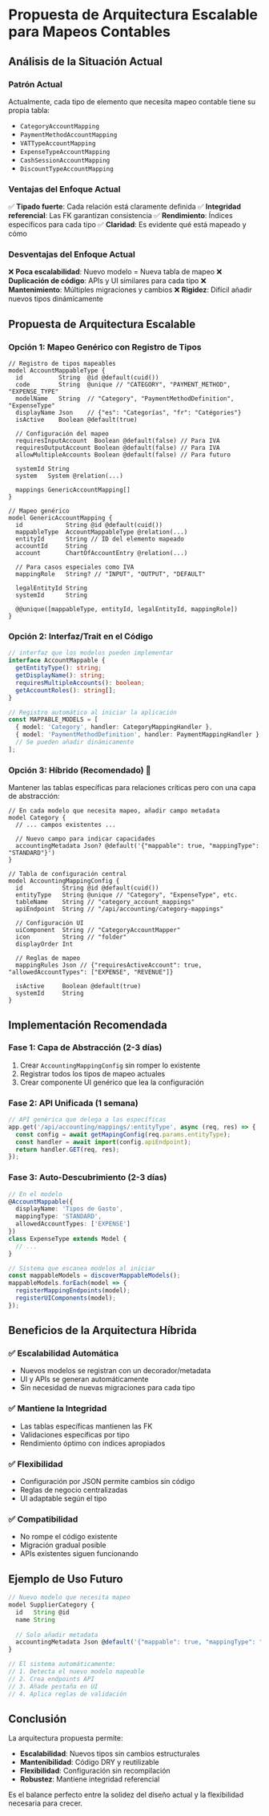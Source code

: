 # Propuesta de Arquitectura Escalable para Mapeos Contables

## Análisis de la Situación Actual

### Patrón Actual
Actualmente, cada tipo de elemento que necesita mapeo contable tiene su propia tabla:
- `CategoryAccountMapping`
- `PaymentMethodAccountMapping`
- `VATTypeAccountMapping`
- `ExpenseTypeAccountMapping`
- `CashSessionAccountMapping`
- `DiscountTypeAccountMapping`

### Ventajas del Enfoque Actual
✅ **Tipado fuerte**: Cada relación está claramente definida
✅ **Integridad referencial**: Las FK garantizan consistencia
✅ **Rendimiento**: Índices específicos para cada tipo
✅ **Claridad**: Es evidente qué está mapeado y cómo

### Desventajas del Enfoque Actual
❌ **Poca escalabilidad**: Nuevo modelo = Nueva tabla de mapeo
❌ **Duplicación de código**: APIs y UI similares para cada tipo
❌ **Mantenimiento**: Múltiples migraciones y cambios
❌ **Rigidez**: Difícil añadir nuevos tipos dinámicamente

## Propuesta de Arquitectura Escalable

### Opción 1: Mapeo Genérico con Registro de Tipos

```prisma
// Registro de tipos mapeables
model AccountMappableType {
  id          String  @id @default(cuid())
  code        String  @unique // "CATEGORY", "PAYMENT_METHOD", "EXPENSE_TYPE"
  modelName   String  // "Category", "PaymentMethodDefinition", "ExpenseType"
  displayName Json    // {"es": "Categorías", "fr": "Catégories"}
  isActive    Boolean @default(true)
  
  // Configuración del mapeo
  requiresInputAccount  Boolean @default(false) // Para IVA
  requiresOutputAccount Boolean @default(false) // Para IVA
  allowMultipleAccounts Boolean @default(false) // Para futuro
  
  systemId String
  system   System @relation(...)
  
  mappings GenericAccountMapping[]
}

// Mapeo genérico
model GenericAccountMapping {
  id            String @id @default(cuid())
  mappableType  AccountMappableType @relation(...)
  entityId      String // ID del elemento mapeado
  accountId     String
  account       ChartOfAccountEntry @relation(...)
  
  // Para casos especiales como IVA
  mappingRole   String? // "INPUT", "OUTPUT", "DEFAULT"
  
  legalEntityId String
  systemId      String
  
  @@unique([mappableType, entityId, legalEntityId, mappingRole])
}
```

### Opción 2: Interfaz/Trait en el Código

```typescript
// interfaz que los modelos pueden implementar
interface AccountMappable {
  getEntityType(): string;
  getDisplayName(): string;
  requiresMultipleAccounts(): boolean;
  getAccountRoles(): string[];
}

// Registro automático al iniciar la aplicación
const MAPPABLE_MODELS = [
  { model: 'Category', handler: CategoryMappingHandler },
  { model: 'PaymentMethodDefinition', handler: PaymentMappingHandler },
  // Se pueden añadir dinámicamente
];
```

### Opción 3: Híbrido (Recomendado) 🌟

Mantener las tablas específicas para relaciones críticas pero con una capa de abstracción:

```prisma
// En cada modelo que necesita mapeo, añadir campo metadata
model Category {
  // ... campos existentes ...
  
  // Nuevo campo para indicar capacidades
  accountingMetadata Json? @default('{"mappable": true, "mappingType": "STANDARD"}')
}

// Tabla de configuración central
model AccountingMappingConfig {
  id           String @id @default(cuid())
  entityType   String @unique // "Category", "ExpenseType", etc.
  tableName    String // "category_account_mappings"
  apiEndpoint  String // "/api/accounting/category-mappings"
  
  // Configuración UI
  uiComponent  String // "CategoryAccountMapper"
  icon         String // "folder"
  displayOrder Int
  
  // Reglas de mapeo
  mappingRules Json // {"requiresActiveAccount": true, "allowedAccountTypes": ["EXPENSE", "REVENUE"]}
  
  isActive     Boolean @default(true)
  systemId     String
}
```

## Implementación Recomendada

### Fase 1: Capa de Abstracción (2-3 días)
1. Crear `AccountingMappingConfig` sin romper lo existente
2. Registrar todos los tipos de mapeo actuales
3. Crear componente UI genérico que lea la configuración

### Fase 2: API Unificada (1 semana)
```typescript
// API genérica que delega a las específicas
app.get('/api/accounting/mappings/:entityType', async (req, res) => {
  const config = await getMapingConfig(req.params.entityType);
  const handler = await import(config.apiEndpoint);
  return handler.GET(req, res);
});
```

### Fase 3: Auto-Descubrimiento (2-3 días)
```typescript
// En el modelo
@AccountMappable({
  displayName: 'Tipos de Gasto',
  mappingType: 'STANDARD',
  allowedAccountTypes: ['EXPENSE']
})
class ExpenseType extends Model {
  // ...
}

// Sistema que escanea modelos al iniciar
const mappableModels = discoverMappableModels();
mappableModels.forEach(model => {
  registerMappingEndpoints(model);
  registerUIComponents(model);
});
```

## Beneficios de la Arquitectura Híbrida

### ✅ Escalabilidad Automática
- Nuevos modelos se registran con un decorador/metadata
- UI y APIs se generan automáticamente
- Sin necesidad de nuevas migraciones para cada tipo

### ✅ Mantiene la Integridad
- Las tablas específicas mantienen las FK
- Validaciones específicas por tipo
- Rendimiento óptimo con índices apropiados

### ✅ Flexibilidad
- Configuración por JSON permite cambios sin código
- Reglas de negocio centralizadas
- UI adaptable según el tipo

### ✅ Compatibilidad
- No rompe el código existente
- Migración gradual posible
- APIs existentes siguen funcionando

## Ejemplo de Uso Futuro

```typescript
// Nuevo modelo que necesita mapeo
model SupplierCategory {
  id   String @id
  name String
  
  // Solo añadir metadata
  accountingMetadata Json @default('{"mappable": true, "mappingType": "SUPPLIER"}')
}

// El sistema automáticamente:
// 1. Detecta el nuevo modelo mapeable
// 2. Crea endpoints API
// 3. Añade pestaña en UI
// 4. Aplica reglas de validación
```

## Conclusión

La arquitectura propuesta permite:
- **Escalabilidad**: Nuevos tipos sin cambios estructurales
- **Mantenibilidad**: Código DRY y reutilizable  
- **Flexibilidad**: Configuración sin recompilación
- **Robustez**: Mantiene integridad referencial

Es el balance perfecto entre la solidez del diseño actual y la flexibilidad necesaria para crecer. 